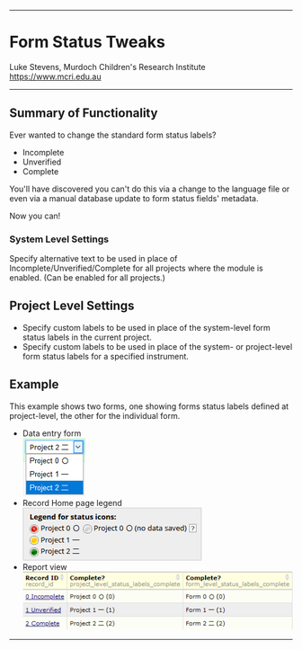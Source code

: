 ********************************************************************************
# Form Status Tweaks

Luke Stevens, Murdoch Children's Research Institute https://www.mcri.edu.au

********************************************************************************
## Summary of Functionality

Ever wanted to change the standard form status labels?
- Incomplete
- Unverified
- Complete

You'll have discovered you can't do this via a change to the language file or even via a manual database update to form status fields' metadata.

Now you can!

### System Level Settings
Specify alternative text to be used in place of Incomplete/Unverified/Complete for all projects where the module is enabled. (Can be enabled for all projects.)

## Project Level Settings
- Specify custom labels to be used in place of the system-level form status labels in the current project.
- Specify custom labels to be used in place of the system- or project-level form status labels for a specified instrument.

## Example
This example shows two forms, one showing forms status labels defined at project-level, the other for the individual form.
- Data entry form  
![form example](./imgform.png)
- Record Home page legend  
![legend example](./imglegend.png)
- Report view  
![report example](./imgreport.png)

********************************************************************************
